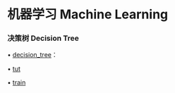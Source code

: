# 机器学习 Machine Learning


### 决策树 Decision Tree
$\bullet$ [decision_tree](Decision_tree/tut.ipynb)：

$\bullet$ [tut](Decision_tree/tut.ipynb)

$\bullet$ [train](Decision_tree/tut.ipynb)

